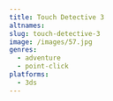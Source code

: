 ```yaml
---
title: Touch Detective 3
altnames:
slug: touch-detective-3
image: /images/57.jpg
genres:
  - adventure
  - point-click
platforms:
  - 3ds
---
```


